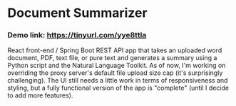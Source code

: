 # Document Summarizer

### Demo link: https://tinyurl.com/yye8ttla

React front-end / Spring Boot REST API app that takes an uploaded word document, PDF, text file, or pure text and generates a summary using a Python script and the Natural Language Toolkit.
As of now, I'm working on overriding the proxy server's default file upload size cap (it's surprisingly challenging). The UI still needs a little work in terms of responsiveness and styling, but a fully functional version of the app is "complete" (until I decide to add more features).